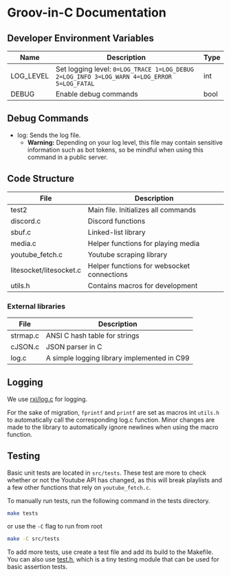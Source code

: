 # Groov-in-C Documentation

## Developer Environment Variables
| Name    | Description | Type |
| ----    | ----------- | ---- |
| LOG_LEVEL | Set logging level: ```0=LOG_TRACE 1=LOG_DEBUG 2=LOG_INFO 3=LOG_WARN 4=LOG_ERROR 5=LOG_FATAL```| int |
| DEBUG   | Enable debug commands | bool |

## Debug Commands

 - log: Sends the log file. 
   - **Warning:** Depending on your log level, this file may contain sensitive information such as bot tokens, so be mindful when using this command in a public server. 

## Code Structure

| File | Description |
| ---- | ----------- |
| test2 | Main file. Initializes all commands |
| discord.c | Discord  functions |
| sbuf.c | Linked-list library |
| media.c | Helper functions for playing media |
| youtube_fetch.c | Youtube scraping library |
| litesocket/litesocket.c | Helper functions for websocket connections |
| utils.h | Contains macros for development |

### External libraries
| File | Description |
| ---- | ----------- |
| strmap.c | ANSI C hash table for strings |
| cJSON.c | JSON parser in C |
| log.c | A simple logging library implemented in C99 |

## Logging

We use [rxi/log.c](https://github.com/rxi/log.c) for logging.

For the sake of migration, `fprintf` and `printf` are set as macros int `utils.h` to automatically call the corresponding log.c function. Minor changes are made to the library to automatically ignore newlines when using the macro function.

## Testing

Basic unit tests are located in `src/tests`. These test are more to check whether or not the Youtube API has changed, as this will break playlists and a few other functions that rely on `youtube_fetch.c`. 

To manually run tests, run the following command in the tests directory.
```sh
make tests
``` 
or use the `-C` flag to run from root
```sh
make -C src/tests
```

To add more tests, use create a test file and add its build to the Makefile. You can also use [test.h](/src/tests/test.h), which is a tiny testing module that can be used for basic assertion tests.